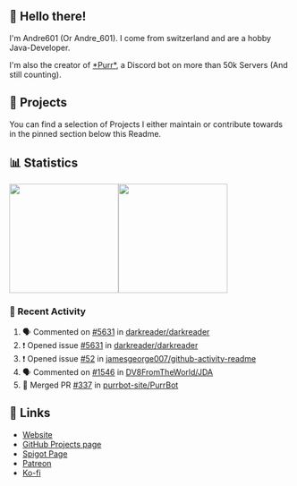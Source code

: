 <!-- Links -->
[purr]: https://purrbot.site
[website]: https://andre601.ch
[github]: https://andre601.ch/projects
[spigot]: https://www.spigotmc.org/resources/authors/56829/
[patreon]: https://patreon.com/andre_601
[ko-fi]: https://ko-fi.com/andre_601

## 👋 Hello there!
I'm Andre601 (Or Andre_601). I come from switzerland and are a hobby Java-Developer.

I'm also the creator of [\*Purr\*][purr], a Discord bot on more than 50k Servers (And still counting).

## 📁 Projects
You can find a selection of Projects I either maintain or contribute towards in the pinned section below this Readme.

## 📊 Statistics
<img height="195px" src="https://github-readme-stats.vercel.app/api?username=Andre601&show_icons=true&hide_rank=true&title_color=3498db&bg_color=ffffff00&text_color=718096"><img height="195px" src="https://github-readme-stats.vercel.app/api/top-langs?username=Andre601&layout=compact&title_color=3498db&bg_color=ffffff00&text_color=718096">

### 📜 Recent Activity
<!--START_SECTION:activity-->
1. 🗣 Commented on [#5631](https://github.com/darkreader/darkreader/issues/5631) in [darkreader/darkreader](https://github.com/darkreader/darkreader)
2. ❗️ Opened issue [#5631](https://github.com/darkreader/darkreader/issues/5631) in [darkreader/darkreader](https://github.com/darkreader/darkreader)
3. ❗️ Opened issue [#52](https://github.com/jamesgeorge007/github-activity-readme/issues/52) in [jamesgeorge007/github-activity-readme](https://github.com/jamesgeorge007/github-activity-readme)
4. 🗣 Commented on [#1546](https://github.com/DV8FromTheWorld/JDA/issues/1546) in [DV8FromTheWorld/JDA](https://github.com/DV8FromTheWorld/JDA)
5. 🎉 Merged PR [#337](https://github.com/purrbot-site/PurrBot/pull/337) in [purrbot-site/PurrBot](https://github.com/purrbot-site/PurrBot)
<!--END_SECTION:activity-->

## 🔗 Links
- [Website]
- [GitHub Projects page][github]
- [Spigot Page][spigot]
- [Patreon]
- [Ko-fi]
